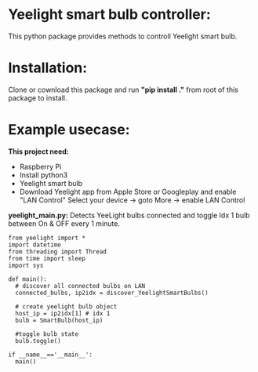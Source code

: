 # Yeelight smart bulb controller:

This python package provides methods to controll Yeelight smart bulb.

# Installation:

Clone or cownload this package and run **"pip install ."** from root of this package to install.

# Example usecase: 

**This project need:**<br>
  - Raspberry Pi
  - Install python3
  - Yeelight smart bulb
  - Download Yeelight app from Apple Store or Googleplay and enable "LAN Control"
    Select your device -> goto More -> enable LAN Control<br>

**yeelight_main.py:** Detects YeeLight bulbs connected and toggle Idx 1 bulb between On & OFF every 1 minute.<br>
~~~
from yeelight import *
import datetime
from threading import Thread
from time import sleep
import sys

def main():
  # discover all connected bulbs on LAN
  connected_bulbs, ip2idx = discover_YeelightSmartBulbs()
  
  # create yeelight bulb object
  host_ip = ip2idx[1] # idx 1
  bulb = SmartBulb(host_ip)
  
  #toggle bulb state
  bulb.toggle()
     
if __name__=='__main__':
  main()
~~~
